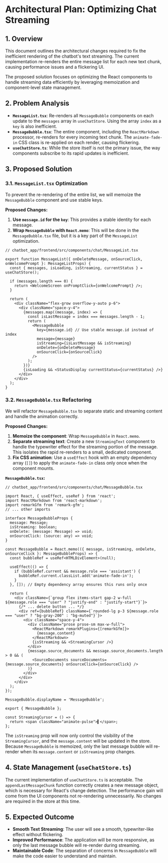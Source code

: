 # Architectural Plan: Optimizing Chat Streaming

## 1. Overview

This document outlines the architectural changes required to fix the inefficient rendering of the chatbot's text streaming. The current implementation re-renders the entire message list for each new text chunk, causing performance issues and a flickering UI.

The proposed solution focuses on optimizing the React components to handle streaming data efficiently by leveraging memoization and component-level state management.

## 2. Problem Analysis

-   **`MessageList.tsx`**: Re-renders all `MessageBubble` components on each update to the `messages` array in `useChatStore`. Using the array `index` as a `key` is also inefficient.
-   **`MessageBubble.tsx`**: The entire component, including the `ReactMarkdown` processor, re-renders for every incoming text chunk. The `animate-fade-in` CSS class is re-applied on each render, causing flickering.
-   **`useChatStore.ts`**: While the store itself is not the primary issue, the way components subscribe to its rapid updates is inefficient.

## 3. Proposed Solution

### 3.1. `MessageList.tsx` Optimization

To prevent the re-rendering of the entire list, we will memoize the `MessageBubble` component and use stable keys.

**Proposed Changes:**

1.  **Use `message.id` for the `key`**: This provides a stable identity for each message.
2.  **Wrap `MessageBubble` with `React.memo`**: This will be done in the `MessageBubble.tsx` file, but it is a key part of the `MessageList` optimization.

```tsx
// chatbot_app/frontend/src/components/chat/MessageList.tsx

export function MessageList({ onDeleteMessage, onSourceClick, onWelcomePrompt }: MessageListProps) {
  const { messages, isLoading, isStreaming, currentStatus } = useChatStore();

  if (messages.length === 0) {
    return <WelcomeScreen onPromptClick={onWelcomePrompt} />;
  }

  return (
    <div className="flex-grow overflow-y-auto p-6">
      <div className="space-y-4">
        {messages.map((message, index) => {
          const isLastMessage = index === messages.length - 1;
          return (
            <MessageBubble
              key={message.id} // Use stable message.id instead of index
              message={message}
              isStreaming={isLastMessage && isStreaming}
              onDelete={onDeleteMessage}
              onSourceClick={onSourceClick}
            />
          );
        })}
        {isLoading && <StatusDisplay currentStatus={currentStatus} />}
      </div>
    </div>
  );
}
```

### 3.2. `MessageBubble.tsx` Refactoring

We will refactor `MessageBubble.tsx` to separate static and streaming content and handle the animation correctly.

**Proposed Changes:**

1.  **Memoize the component**: Wrap `MessageBubble` in `React.memo`.
2.  **Separate streaming text**: Create a new `StreamingText` component to handle the typewriter effect for the streaming portion of the message. This isolates the rapid re-renders to a small, dedicated component.
3.  **Fix CSS animation**: Use a `useEffect` hook with an empty dependency array (`[]`) to apply the `animate-fade-in` class only once when the component mounts.

**`MessageBubble.tsx`:**

```tsx
// chatbot_app/frontend/src/components/chat/MessageBubble.tsx

import React, { useEffect, useRef } from 'react';
import ReactMarkdown from 'react-markdown';
import remarkGfm from 'remark-gfm';
// ... other imports

interface MessageBubbleProps {
  message: Message;
  isStreaming: boolean;
  onDelete: (message: Message) => void;
  onSourceClick: (source: any) => void;
}

const MessageBubble = React.memo(({ message, isStreaming, onDelete, onSourceClick }: MessageBubbleProps) => {
  const bubbleRef = useRef<HTMLDivElement>(null);

  useEffect(() => {
    if (bubbleRef.current && message.role === 'assistant') {
      bubbleRef.current.classList.add('animate-fade-in');
    }
  }, []); // Empty dependency array ensures this runs only once

  return (
    <div className={`group flex items-start gap-2 w-full ${message.role === "user" ? "justify-end" : "justify-start"}`}>
      {/* ... delete button ... */}
      <div ref={bubbleRef} className={`rounded-lg p-3 ${message.role === "user" ? "bg-gray-200" : "bg-muted"}`}>
        <div className="space-y-4">
          <div className="prose prose-sm max-w-full">
            <ReactMarkdown remarkPlugins={[remarkGfm]}>
              {message.content}
            </ReactMarkdown>
            {isStreaming && <StreamingCursor />}
          </div>
          {message.source_documents && message.source_documents.length > 0 && (
            <SourceDocuments sourceDocuments={message.source_documents} onSourceClick={onSourceClick} />
          )}
        </div>
      </div>
    </div>
  );
});

MessageBubble.displayName = 'MessageBubble';

export { MessageBubble };

const StreamingCursor = () => {
  return <span className="animate-pulse">▍</span>;
};
```

The `isStreaming` prop will now only control the visibility of the `StreamingCursor`, and the `message.content` will be updated in the store. Because `MessageBubble` is memoized, only the last message bubble will re-render when its `message.content` or `isStreaming` prop changes.

## 4. State Management (`useChatStore.ts`)

The current implementation of `useChatStore.ts` is acceptable. The `appendLastMessageChunk` function correctly creates a new message object, which is necessary for React's change detection. The performance gain will come from the UI components not re-rendering unnecessarily. No changes are required in the store at this time.

## 5. Expected Outcome

-   **Smooth Text Streaming**: The user will see a smooth, typewriter-like effect without flickering.
-   **Improved Performance**: The application will be more responsive, as only the last message bubble will re-render during streaming.
-   **Maintainable Code**: The separation of concerns in `MessageBubble` will make the code easier to understand and maintain.